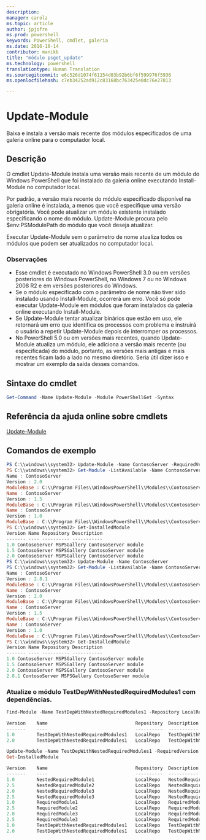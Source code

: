 ```yaml
---
description: 
manager: carolz
ms.topic: article
author: jpjofre
ms.prod: powershell
keywords: PowerShell, cmdlet, galeria
ms.date: 2016-10-14
contributor: manikb
title: "módulo psget_update"
ms.technology: powershell
translationtype: Human Translation
ms.sourcegitcommit: e6c526d1074f61154d03b92b6bf6f599976f5936
ms.openlocfilehash: c7eb34252ad912c83168bc763425e0dc76e27813

---
```


# Update-Module

Baixa e instala a versão mais recente dos módulos especificados de uma galeria online para o computador local.

## Descrição

O cmdlet Update-Module instala uma versão mais recente de um módulo do Windows PowerShell que foi instalado da galeria online executando Install-Module no computador local.

Por padrão, a versão mais recente do módulo especificado disponível na galeria online é instalada, a menos que você especifique uma versão obrigatória. Você pode atualizar um módulo existente instalado especificando o nome do módulo. Update-Module procura pelo $env:PSModulePath do módulo que você deseja atualizar.

Executar Update-Module sem o parâmetro de nome atualiza todos os módulos que podem ser atualizados no computador local.

### Observações

- Esse cmdlet é executado no Windows PowerShell 3.0 ou em versões posteriores do Windows PowerShell, no Windows 7 ou no Windows 2008 R2 e em versões posteriores do Windows.
- Se o módulo especificado com o parâmetro de nome não tiver sido instalado usando Install-Module, ocorrerá um erro. Você só pode executar Update-Module em módulos que foram instalados da galeria online executando Install-Module.
- Se Update-Module tentar atualizar binários que estão em uso, ele retornará um erro que identifica os processos com problema e instruirá o usuário a repetir Update-Module depois de interromper os processos.
- No PowerShell 5.0 ou em versões mais recentes, quando Update-Module atualiza um módulo, ele adiciona a versão mais recente (ou especificada) do módulo, portanto, as versões mais antigas e mais recentes ficam lado a lado no mesmo diretório. Seria útil dizer isso e mostrar um exemplo da saída desses comandos.


## Sintaxe do cmdlet
```powershell
Get-Command -Name Update-Module -Module PowerShellGet -Syntax
```

## Referência da ajuda online sobre cmdlets

[Update-Module](http://go.microsoft.com/fwlink/?LinkID=398576)


## Comandos de exemplo

```powershell
PS C:\\windows\\system32> Update-Module -Name ContosoServer -RequiredVersion 1.5
PS C:\\windows\\system32> Get-Module -ListAvailable -Name ContosoServer | Format-List Name,Version,ModuleBase
Name : ContosoServer
Version : 2.0
ModuleBase : C:\\Program Files\\WindowsPowerShell\\Modules\\ContosoServer\\2.0
Name : ContosoServer
Version : 1.5
ModuleBase : C:\\Program Files\\WindowsPowerShell\\Modules\\ContosoServer\\1.5
Name : ContosoServer
Version : 1.0
ModuleBase : C:\\Program Files\\WindowsPowerShell\\Modules\\ContosoServer\\1.0
PS C:\\windows\\system32> Get-InstalledModule
Version Name Repository Description
------- ---- ---------- -----------
1.0 ContosoServer MSPSGallery ContosoServer module
1.5 ContosoServer MSPSGallery ContosoServer module
2.0 ContosoServer MSPSGallery ContosoServer module
PS C:\\windows\\system32> Update-Module -Name ContosoServer
PS C:\\windows\\system32> Get-Module -ListAvailable -Name ContosoServer | Format-List Name,Version,ModuleBase
Name : ContosoServer
Version : 2.8.1
ModuleBase : C:\\Program Files\\WindowsPowerShell\\Modules\\ContosoServer\\2.8.1
Name : ContosoServer
Version : 2.0
ModuleBase : C:\\Program Files\\WindowsPowerShell\\Modules\\ContosoServer\\2.0
Name : ContosoServer
Version : 1.5
ModuleBase : C:\\Program Files\\WindowsPowerShell\\Modules\\ContosoServer\\1.5
Name : ContosoServer
Version : 1.0
ModuleBase : C:\\Program Files\\WindowsPowerShell\\Modules\\ContosoServer\\1.0
PS C:\\windows\\system32> Get-InstalledModule
Version Name Repository Description
------- ---- ---------- -----------
1.0 ContosoServer MSPSGallery ContosoServer module
1.5 ContosoServer MSPSGallery ContosoServer module
2.0 ContosoServer MSPSGallery ContosoServer module
2.8.1 ContosoServer MSPSGallery ContosoServer module
```


###  Atualize o módulo TestDepWithNestedRequiredModules1 com dependências.
```powershell
Find-Module -Name TestDepWithNestedRequiredModules1 -Repository LocalRepo -AllVersions

Version    Name                                Repository  Description
-------    ----                                ----------  -----------
1.0        TestDepWithNestedRequiredModules1   LocalRepo   TestDepWithNestedRequiredModules1 module
2.0        TestDepWithNestedRequiredModules1   LocalRepo   TestDepWithNestedRequiredModules1 module

Update-Module -Name TestDepWithNestedRequiredModules1 -RequiredVersion 2.0
Get-InstalledModule

Version    Name                                Repository  Description
-------    ----                                ----------  -----------
1.0        NestedRequiredModule1               LocalRepo   NestedRequiredModule1 module
2.5        NestedRequiredModule2               LocalRepo   NestedRequiredModule2 module
2.0        NestedRequiredModule3               LocalRepo   NestedRequiredModule3 module
2.5        NestedRequiredModule3               LocalRepo   NestedRequiredModule3 module
1.0        RequiredModule1                     LocalRepo   RequiredModule1 module
2.5        RequiredModule2                     LocalRepo   RequiredModule2 module
2.0        RequiredModule3                     LocalRepo   RequiredModule3 module
2.5        RequiredModule3                     LocalRepo   RequiredModule3 module
1.0        TestDepWithNestedRequiredModules1   LocalRepo   TestDepWithNestedRequiredModules1 module
2.0        TestDepWithNestedRequiredModules1   LocalRepo   TestDepWithNestedRequiredModules1 module
```




<!--HONumber=Oct16_HO2-->


